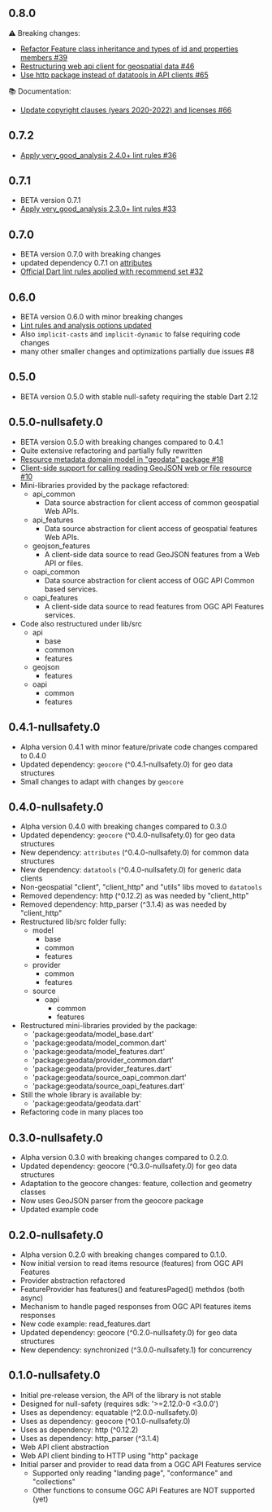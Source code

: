 ## 0.8.0

⚠️ Breaking changes:
- [Refactor Feature class inheritance and types of id and properties members #39](https://github.com/navibyte/geospatial/issues/39)
- [Restructuring web api client for geospatial data #46](https://github.com/navibyte/geospatial/issues/46)
- [Use http package instead of datatools in API clients #65](https://github.com/navibyte/geospatial/issues/65)

📚 Documentation:
- [Update copyright clauses (years 2020-2022) and licenses #66](https://github.com/navibyte/geospatial/issues/66)

## 0.7.2

- [Apply very_good_analysis 2.4.0+ lint rules #36](https://github.com/navibyte/geospatial/issues/36)

## 0.7.1

- BETA version 0.7.1
- [Apply very_good_analysis 2.3.0+ lint rules #33](https://github.com/navibyte/geospatial/issues/33)

## 0.7.0

- BETA version 0.7.0 with breaking changes
- updated dependency 0.7.1 on [attributes](https://pub.dev/packages/attributes)
- [Official Dart lint rules applied with recommend set #32](https://github.com/navibyte/geospatial/issues/32)

## 0.6.0

- BETA version 0.6.0 with minor breaking changes
- [Lint rules and analysis options updated](https://github.com/navibyte/geospatial/issues/8)
- Also `implicit-casts` and `implicit-dynamic` to false requiring code changes
- many other smaller changes and optimizations partially due issues #8 

## 0.5.0

- BETA version 0.5.0 with stable null-safety requiring the stable Dart 2.12

## 0.5.0-nullsafety.0

- BETA version 0.5.0 with breaking changes compared to 0.4.1
- Quite extensive refactoring and partially fully rewritten
- [Resource metadata domain model in "geodata" package #18](https://github.com/navibyte/geospatial/issues/18)
- [Client-side support for calling reading GeoJSON web or file resource #10](https://github.com/navibyte/geospatial/issues/10)
- Mini-libraries provided by the package refactored:
  - api_common
    - Data source abstraction for client access of common geospatial Web APIs.
  - api_features
    - Data source abstraction for client access of geospatial features Web APIs.
  - geojson_features
    - A client-side data source to read GeoJSON features from a Web API or files.
  - oapi_common
    - Data source abstraction for client access of OGC API Common based services.
  - oapi_features
    - A client-side data source to read features from OGC API Features services.
- Code also restructured under lib/src
  - api
    - base
    - common
    - features
  - geojson
    - features
  - oapi
    - common
    - features
 
## 0.4.1-nullsafety.0

- Alpha version 0.4.1 with minor feature/private code changes compared to 0.4.0
- Updated dependency: `geocore` (^0.4.1-nullsafety.0) for geo data structures
- Small changes to adapt with changes by `geocore`

## 0.4.0-nullsafety.0

- Alpha version 0.4.0 with breaking changes compared to 0.3.0
- Updated dependency: `geocore` (^0.4.0-nullsafety.0) for geo data structures
- New dependency: `attributes` (^0.4.0-nullsafety.0) for common data structures
- New dependency: `datatools` (^0.4.0-nullsafety.0) for generic data clients
- Non-geospatial "client", "client_http" and "utils" libs moved to `datatools`
- Removed dependency: http (^0.12.2) as was needed by "client_http"
- Removed dependency: http_parser (^3.1.4) as was needed by "client_http"
- Restructured lib/src folder fully:
  - model
    - base
    - common
    - features
  - provider
    - common
    - features
  - source
    - oapi
      - common
      - features           
- Restructured mini-libraries provided by the package:
  - 'package:geodata/model_base.dart'
  - 'package:geodata/model_common.dart'
  - 'package:geodata/model_features.dart'
  - 'package:geodata/provider_common.dart'
  - 'package:geodata/provider_features.dart'
  - 'package:geodata/source_oapi_common.dart'
  - 'package:geodata/source_oapi_features.dart'
- Still the whole library is available by:
  - 'package:geodata/geodata.dart'
- Refactoring code in many places too

## 0.3.0-nullsafety.0

- Alpha version 0.3.0 with breaking changes compared to 0.2.0.
- Updated dependency: geocore (^0.3.0-nullsafety.0) for geo data structures
- Adaptation to the geocore changes: feature, collection and geometry classes
- Now uses GeoJSON parser from the geocore package
- Updated example code

## 0.2.0-nullsafety.0

- Alpha version 0.2.0 with breaking changes compared to 0.1.0.
- Now initial version to read items resource (features) from OGC API Features
- Provider abstraction refactored
- FeatureProvider has features() and featuresPaged() methdos (both async)
- Mechanism to handle paged responses from OGC API features items responses
- New code example: read_features.dart
- Updated dependency: geocore (^0.2.0-nullsafety.0) for geo data structures
- New dependency: synchronized (^3.0.0-nullsafety.1) for concurrency

## 0.1.0-nullsafety.0

- Initial pre-release version, the API of the library is not stable
- Designed for null-safety (requires sdk: '>=2.12.0-0 <3.0.0')
- Uses as dependency: equatable (^2.0.0-nullsafety.0)
- Uses as dependency: geocore (^0.1.0-nullsafety.0)
- Uses as dependency: http (^0.12.2)
- Uses as dependency: http_parser (^3.1.4)
- Web API client abstraction
- Web API client binding to HTTP using "http" package
- Initial parser and provider to read data from a OGC API Features service
  - Supported only reading "landing page", "conformance" and "collections"
  - Other functions to consume OGC API Features are NOT supported (yet)
